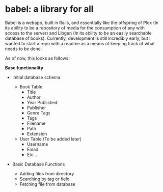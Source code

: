 # babel: a library for all

Babel is a webapp, built in Rails, and essentially like the offspring of Plex (In its ability to be a repository of media
for the consumption of any with access to the server) and Libgen (In its ability to be an easily searchable database of books).
Currently, development is still incredibly early, but I wanted to start a repo with a readme as a means of keeping track of what
needs to be done.

As of now, this looks as follows:

**Base functionality**
* Initial database schema
  * Book Table
    * Title
    * Author
    * Year Published
    * Publisher
    * Genre Tags
    * Tags
    * Filename
    * Path
    * Extension
  * User Table (To be added later)
    * Username
    * Email
    * Etc...

* Basic Database Functions
  * Adding files from directory
  * Searching by tag or field
  * Fetching file from database
